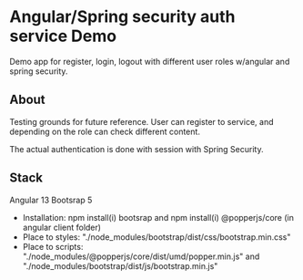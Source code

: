 # Angular/Spring security auth service Demo
Demo app for register, login, logout with different user roles w/angular and spring security.

## About

Testing grounds for future reference. User can register to service, and depending on the role can check different content. 

The actual authentication is done with session with Spring Security. 

## Stack
Angular 13
Bootsrap 5
- Installation: npm install(i) bootsrap and npm install(i) @popperjs/core (in angular client folder)
- Place to styles: "./node_modules/bootstrap/dist/css/bootstrap.min.css"
- Place to scripts: "./node_modules/@popperjs/core/dist/umd/popper.min.js" and "./node_modules/bootstrap/dist/js/bootstrap.min.js"

